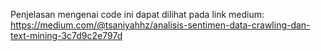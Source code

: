 Penjelasan mengenai code ini dapat dilihat pada link medium: https://medium.com/@tsaniyahhz/analisis-sentimen-data-crawling-dan-text-mining-3c7d9c2e797d
